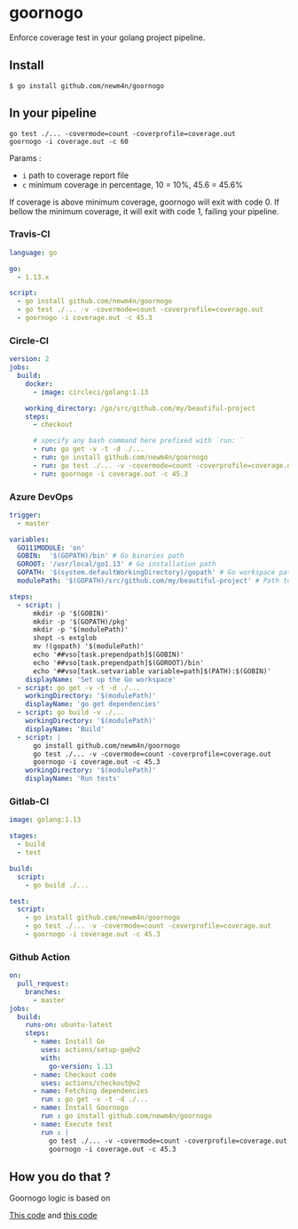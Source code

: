 # goornogo

Enforce coverage test in your golang project pipeline.

## Install

```text
$ go install github.com/newm4n/goornogo
```

## In your pipeline

```text
go test ./... -covermode=count -coverprofile=coverage.out
goornogo -i coverage.out -c 60
```

Params :

- `i` path to coverage report file
- `c` minimum coverage in percentage, 10 = 10%, 45.6 = 45.6% 

If coverage is above minimum coverage, goornogo will exit with code 0.
If bellow the minimum coverage, it will exit with code 1, failing your pipeline.

### Travis-CI

```yaml
language: go

go:
  - 1.13.x

script:
  - go install github.com/newm4n/goornogo 
  - go test ./... -v -covermode=count -coverprofile=coverage.out
  - goornogo -i coverage.out -c 45.3
```

### Circle-CI

```yaml
version: 2
jobs:
  build:
    docker:
      - image: circleci/golang:1.13

    working_directory: /go/src/github.com/my/beautiful-project
    steps:
      - checkout

      # specify any bash command here prefixed with `run: `
      - run: go get -v -t -d ./...
      - run: go install github.com/newm4n/goornogo
      - run: go test ./... -v -covermode=count -coverprofile=coverage.out
      - run: goornogo -i coverage.out -c 45.3
```

### Azure DevOps

```yaml
trigger:
  - master

variables:
  GO111MODULE: 'on'
  GOBIN:  '$(GOPATH)/bin' # Go binaries path
  GOROOT: '/usr/local/go1.13' # Go installation path
  GOPATH: '$(system.defaultWorkingDirectory)/gopath' # Go workspace path
  modulePath: '$(GOPATH)/src/github.com/my/beautiful-project' # Path to the module's code

steps:
  - script: |
      mkdir -p '$(GOBIN)'
      mkdir -p '$(GOPATH)/pkg'
      mkdir -p '$(modulePath)'
      shopt -s extglob
      mv !(gopath) '$(modulePath)'
      echo '##vso[task.prependpath]$(GOBIN)'
      echo '##vso[task.prependpath]$(GOROOT)/bin'
      echo '##vso[task.setvariable variable=path]$(PATH):$(GOBIN)'
    displayName: 'Set up the Go workspace'
  - script: go get -v -t -d ./...
    workingDirectory: '$(modulePath)'
    displayName: 'go get dependencies'
  - script: go build -v ./...
    workingDirectory: '$(modulePath)'
    displayName: 'Build'
  - script: |
      go install github.com/newm4n/goornogo
      go test ./... -v -covermode=count -coverprofile=coverage.out
      goornogo -i coverage.out -c 45.3
    workingDirectory: '$(modulePath)'
    displayName: 'Run tests'
```

### Gitlab-CI

```yaml
image: golang:1.13

stages:
  - build
  - test

build:
  script:
    - go build ./...

test:
  script:
    - go install github.com/newm4n/goornogo
    - go test ./... -v -covermode=count -coverprofile=coverage.out
    - goornogo -i coverage.out -c 45.3
```

### Github Action

```yaml
on:
  pull_request:
    branches:
      - master
jobs:
  build:
    runs-on: ubuntu-latest
    steps:
      - name: Install Go
        uses: actions/setup-go@v2
        with:
          go-version: 1.13
      - name: Checkout code
        uses: actions/checkout@v2
      - name: Fetching dependencies
        run : go get -v -t -d ./...
      - name: Install Goornogo
        run : go install github.com/newm4n/goornogo
      - name: Execute test
        run : |
          go test ./... -v -covermode=count -coverprofile=coverage.out
          goornogo -i coverage.out -c 45.3
```

## How you do that ?

Goornogo logic is based on 

[This code](https://github.com/golang/go/blob/2bc8d90fa21e9547aeb0f0ae775107dc8e05dc0a/src/cmd/cover/html.go#L96)
and [this code](https://github.com/golang/go/blob/2bc8d90fa21e9547aeb0f0ae775107dc8e05dc0a/src/cmd/cover/profile.go#L56) 
